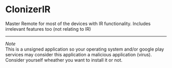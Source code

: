 # ClonizerIR
Master Remote for most of the devices with IR functionality. Includes irrelevant features too (not relating to IR)
____________________________________________
*Note*  
    This is a unsigned application so your operating system and/or google play services may consider this application a malicious application (virus). Consider yourself     wheather you want to install it or not.
